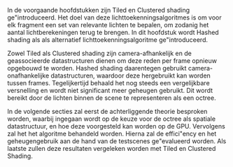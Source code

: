 In de voorgaande hoofdstukken zijn Tiled en Clustered shading ge\"introduceerd.
Het doel van deze lichttoekenningsalgoritmes is om voor elk fragment een set van
relevante lichten te bepalen, om zodanig het aantal lichtberekeningen terug te 
brengen. In dit hoofdstuk wordt Hashed shading als als alternatief 
lichttoekenningsalgoritme ge\"introduceerd. 

Zowel Tiled als Clustered shading zijn camera-afhankelijk en  de geassocieerde 
datastructuren dienen om deze reden per frame opnieuw opgebouwd te worden. 
Hashed shading daarentegen gebruikt camera-onafhankelijke datastructuren, 
waardoor deze hergebruikt kan worden tussen frames. Tegelijkertijd behaald het 
nog steeds een vergelijkbare versnelling en wordt niet significant meer geheugen
gebruikt. Dit wordt bereikt door de lichten binnen de scene te representeren als
een octree. 

In de volgende secties zal eerst de achterliggende theorie besproken worden, 
waarbij ingegaan wordt op de keuze voor de octree als spatiale datastructuur, en
hoe deze voorgesteld kan worden op de GPU. Vervolgens zal het het algoritme 
behandeld worden. Hierna zal de effici\"ency en het geheugengebruik aan de hand
van de testscenes ge\"evalueerd worden. Als laatste zullen deze resultaten
vergeleken worden met Tiled en Clustered Shading.

